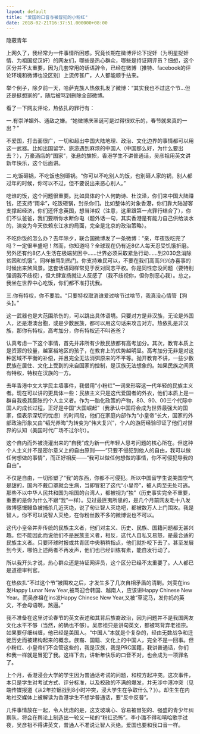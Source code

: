 ```yaml
---
layout: default
title: "爱国的口音与被冒犯的小粉红"
date: 2018-02-21T16:37:51.000000+08:00
---
```


隐蔽青年

上网久了，我经常为一件事情所困惑。究竟长期在微博评论下捉奸（为明星捉奸情、为祖国捉汉奸）的网友们，哪些是热心群众，哪些是持证网评员？细想，这个区分并不太重要，因为几套常用的话语辞令，已经在微博（推特、facebook的评论环境和微博也没区别）上流传甚广，人人都能顺手拈来。

举个例子，除夕前一天，哈萨克族人热依扎发了微博：“其实我也不过这个节…但还是挺想家的”，随后被骂到删除全部微博。

看了一下网友评论，热依扎的罪行有：

一.有崇洋媚外、通敌之嫌。“她微博庆圣诞可是过得很欢乐的，春节就来真的一出？”

不爱国，打击面很广，一切和超出中国大陆地理、政治、文化边界的事情都可以用这一武器。比如出国留学、旅游遇到麻烦的中国人（中国那么好，为什么要出去？），万豪酒店的“国家”，张悬的旗帜，香港学生不讲普通话，吴彦祖用英文讲新年快乐，这个后面讲。

二.吃饭砸锅，不吃饭也别砸锅。“你可以不吃别人的饭，也别砸人家的锅，别人都过年的时候，你可以不过，但不要说出来恶心别人。”

吃谁的饭，这个问题很重要。比如具体的个人何韵诗、杜汶泽，你们来中国大陆赚钱，还支持“雨伞”，吃饭砸锅，封杀你们。比如整体的对象香港，你们靠大陆游客支撑起经济，你们还怀念英国，想当洋奴（注意，这里跟第一点罪行结合了），你们不认爸爸，我们要断你水断你电（题外话一句，其实香港是有能力自己供给淡水的，演变为今天依赖东江水的局面，完全是北京的政治策略）。

不吃你饭的怎么办？去年除夕，联合国微博发了一条微博：“亲，年夜饭吃完了吗？一定很丰盛吧！然而，你知道吗？全球现在仍有近8亿人每天忍受饥饿折磨。另外还有约8亿人生活在极端贫困中……世界必须采取紧急行动……到2030念消除贫困和饥饿”。同样被骂到热门。你支持难民可以，不要在我们高高兴兴办喜事的时候出来煞风景。这套话语同样常见于反对同志平权。你是同性恋没问题（要特别强调我不歧视），但大肆宣扬就让人反感了（我不歧视你，但你别恶心我）。总之，我坐在世界中心吃饭，你们都不准打扰我。

三.你有特权，你不要脸。“只要特权取消谁爱过啥节过啥节，我真没心情管【狗头】。”

这一武器也是大范围杀伤的，可以跳出具体语境。只要对方是非汉族，无论是外国人，还是港澳台胞，或是少数民族，都可以用这句话来攻击对方。热依扎是非汉族，那你有特权，高考加分，你有特权还不叫爸爸？

认真考虑一下这个事情，首先并非所有少数民族都有高考加分。其次，教育本质上是资源的较量，越富裕地区的孩子，在教育上的优势越明显。高考加分无非是对这种区域不平衡的补偿，并且完全无法消弭原来的不平等。抛开教育不讲，一些少数民族在居住、文化上受到的来自国家的控制，是汉族无法想象的。如果民族之间真有特权，特权在汉族的一方。

去年香港中文大学民主墙事件，我借用“小粉红”一词来形容这一代年轻的民族主义者。现在可以讲的更具体一些：民族主义只是这代爱国者的外衣，他们本质上是一群自我极其膨胀的个人主义者。作为一胎化政策的产物，80、90、00三个代际中国人的成长过程，正好是中国“大国崛起”（我承认中国将会成为世界最强大的国家，但表示深切的忧虑）的时间段，他们在家庭内部作为“小皇帝”长大，国家的外部政治形象又由“韬光养晦”为转变为“伟大复兴”，个人的游历经验印证了他们对世界的认知（美国时代广场不过尔尔）。

这个自内而外被浇灌出来的“自我”成为新一代年轻人思考问题的核心所在。但这种个人主义并不是密尔意义上的自由原则——“只要不侵犯到他人的自由，我可以做任何想做的事情”，而正好相反——“我可以做任何想做的事情，你不可侵犯导我的自由”。

不仅是自由，一切形塑了“我”的东西，你都不可侵犯。所以中国留学生说美国空气是甜的，国内不戴口罩就会生病，当即冒犯了这代“小皇帝”，被人肉至无处可逃。那些不以中华人民共和国为祖国的台湾人，都被视为“独”（历史事实完全不重要，重要的是你为什么不跟“我”一样）。见过最匪夷所思的，是几个月前网友毛十八发微博感慨鳗鱼被捕杀几近灭绝，说了句让智人灭绝吧，都被数万人上门围攻。我是智人，你不可以说智人灭绝，在你粉丝数不多的微博说也不可以。

这代小皇帝并非传统的民族主义者，他们对主义、历史、民族、国籍问题都无甚兴趣。但不能因此而说他们不是民族主义者，相反，这代人自私又易怒，是最合适的民族主义者。只要环球时报或共青团中央稍稍指点，他们就扑咬下去了。甚至发展到今天，哪怕上述两者不再发声，他们也已经训练有素，能自发行动了。

所以我开头才说，热心群众还是持证网评员，这个区分已经不太重要了。人人都已是道德审判官。

在热依扎“不过这个节”被围攻之后，才发生多了几次自相矛盾的清剿。刘雯在ins发Happy Lunar New Year,被骂迎合韩国、越南人，应该讲Happy Chinese New Year。而吴彦祖在ins发Happy Chinese New Year,又被“草泥马，发你妈的英文，不会母语啊，煞逼。”

我不准备在这里讨论春节的英文表述和其背后族裔政治，因为问题并不是我国网友文化水平不够（当然，的确也不够）。吴彦祖只是讲句英文，都被骂背弃老祖宗。如果要仔细纠缠，他已经是美国人。“中国人”本就是个复杂的，经由无数战争和迁徙历史而被建构起来的概念。族裔、国籍、文化上的中国人，完全不是一回事。但小粉红、小皇帝们不会管这些的，我是汉族，我是PRC国籍，我讲普通话，你们和我一样就是冒犯了我。这样下去，讲新年快乐的口音不对，也会成为一项罪名了。

上个月，香港浸会大学的学生因为普通话考试的问题，和校方起冲突。这次事件，本只是学生对考试方式、评分标准，以及校政的不满的爆发，并无涉中港冲突（见端传媒报道《从2年拉锯战到8小时冲突，浸大学生在争取什么？》）。却生生在内地社交媒体上被解读为香港学生不想学普通话，要“反中反普”。

几件事情放在一起，令人忧虑的是，这支玻璃心、容易被冒犯的、强盛的青少年纠察队，将会在舆论上制造出一轮又一轮的“粉红恐怖”。李小璐不得和嘻哈歌手过夜，吴彦祖不得讲英文，普通人不准说让智人灭绝。爱国也要和我口音一样。

